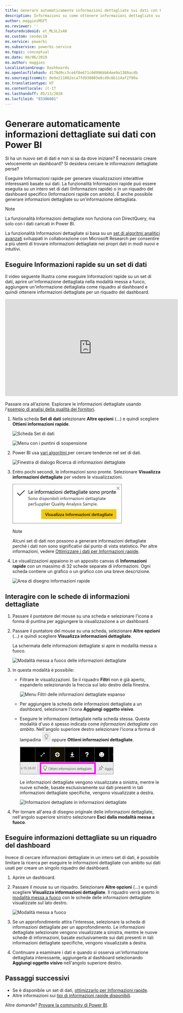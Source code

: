 ```yaml
---
title: Generare automaticamente informazioni dettagliate sui dati con Power BI
description: Informazioni su come ottenere informazioni dettagliate su riquadri del dashboard e set di dati.
author: maggiesMSFT
ms.reviewer: ''
featuredvideoid: et_MLSL2sA8
ms.custom: seodec18
ms.service: powerbi
ms.subservice: powerbi-service
ms.topic: conceptual
ms.date: 08/06/2019
ms.author: maggies
LocalizationGroup: Dashboards
ms.openlocfilehash: 4178d9cc5ce6f8e671c0d996bb64ee9a1389acdb
ms.sourcegitcommit: 0e9e211082eca7fd939803e0cd9c6b114af2f90a
ms.translationtype: HT
ms.contentlocale: it-IT
ms.lasthandoff: 05/13/2020
ms.locfileid: "83306601"
---
```

# <a name="generate-data-insights-automatically-with-power-bi"></a>Generare automaticamente informazioni dettagliate sui dati con Power BI
Si ha un nuovo set di dati e non si sa da dove iniziare?  È necessario creare velocemente un dashboard?  Si desidera cercare le informazioni dettagliate perse?

Eseguire Informazioni rapide per generare visualizzazioni interattive interessanti basate sui dati. La funzionalità Informazioni rapide può essere eseguita su un intero set di dati (Informazioni rapide) o in un riquadro del dashboard specifico (Informazioni rapide con ambito). È anche possibile generare informazioni dettagliate su un'informazione dettagliata.

> [!NOTE]
> La funzionalità Informazioni dettagliate non funziona con DirectQuery, ma solo con i dati caricati in Power BI.
> 

La funzionalità Informazioni dettagliate si basa su un [set di algoritmi analitici avanzati](../consumer/end-user-insight-types.md) sviluppati in collaborazione con Microsoft Research per consentire a più utenti di trovare informazioni dettagliate nei propri dati in modi nuovi e intuitivi.

## <a name="run-quick-insights-on-a-dataset"></a>Eseguire Informazioni rapide su un set di dati
Il video seguente illustra come eseguire Informazioni rapide su un set di dati, aprire un'informazione dettagliata nella modalità messa a fuoco, aggiungere un'informazione dettagliata come riquadro al dashboard e quindi ottenere informazioni dettagliate per un riquadro del dashboard.

<iframe width="560" height="315" src="https://www.youtube.com/embed/et_MLSL2sA8" frameborder="0" allowfullscreen></iframe>


Passare ora all’azione. Esplorare le informazioni dettagliate usando l'[esempio di analisi della qualità dei fornitori](sample-supplier-quality.md).

1. Nella scheda **Set di dati** selezionare **Altre opzioni** (...) e quindi scegliere **Ottieni informazioni rapide**.
   
    ![Scheda Set di dati](media/service-insights/power-bi-ellipses.png)
   
    ![Menu con i puntini di sospensione](media/service-insights/power-bi-tab.png)
2. Power BI usa [vari algoritmi ](../consumer/end-user-insight-types.md) per cercare tendenze nel set di dati.
   
    ![Finestra di dialogo Ricerca di informazioni dettagliate](media/service-insights/pbi_autoinsightssearching.png)
3. Entro pochi secondi, le informazioni sono pronte.  Selezionare **Visualizza informazioni dettagliate** per vedere le visualizzazioni.
   
    ![Messaggio di operazione completata](media/service-insights/pbi_autoinsightsuccess.png)
   
    > [!NOTE]
    > Alcuni set di dati non possono a generare informazioni dettagliate perché i dati non sono significativi dal punto di vista statistico.  Per altre informazioni, vedere [Ottimizzare i dati per Informazioni rapide](service-insights-optimize.md).
    > 
    
4. Le visualizzazioni appaiono in un apposito canvas di **Informazioni rapide** con un massimo di 32 schede separate di informazioni. Ogni scheda contiene un grafico o un grafico con una breve descrizione.
   
    ![Area di disegno Informazioni rapide](media/service-insights/power-bi-insights.png)

## <a name="interact-with-the-insight-cards"></a>Interagire con le schede di informazioni dettagliate

1. Passare il puntatore del mouse su una scheda e selezionare l'icona a forma di puntina per aggiungere la visualizzazione a un dashboard.

2. Passare il puntatore del mouse su una scheda, selezionare **Altre opzioni** (...) e quindi scegliere **Visualizza informazioni dettagliate**. 

    La schermata delle informazioni dettagliate si apre in modalità messa a fuoco.
   
    ![Modalità messa a fuoco delle informazioni dettagliate](media/service-insights/power-bi-insight-focus.png)
3. In questa modalità è possibile:
   
   * Filtrare le visualizzazioni. Se il riquadro **Filtri** non è già aperto, espanderlo selezionando la freccia sul lato destro della finestra.

       ![Menu Filtri delle informazioni dettagliate espanso](media/service-insights/power-bi-insights-filter-new.png)
   * Per aggiungere la scheda delle informazioni dettagliate a un dashboard, selezionare l'icona **Aggiungi oggetto visivo**.
   * Eseguire le informazioni dettagliate nella scheda stessa. Questa modalità d'uso è spesso indicata come *informazioni dettagliate con ambito*. Nell'angolo superiore destro selezionare l'icona a forma di lampadina ![Icona Ottieni informazioni dettagliate](media/service-insights/power-bi-bulb-icon.png) oppure **Ottieni informazioni dettagliate**.
     
       ![Icona Ottieni informazioni dettagliate](media/service-insights/pbi-autoinsights-tile.png)
     
     Le informazioni dettagliate vengono visualizzate a sinistra, mentre le nuove schede, basate esclusivamente sui dati presenti in tali informazioni dettagliate specifiche, vengono visualizzate a destra.
     
       ![Informazioni dettagliate in informazioni dettagliate](media/service-insights/power-bi-insights-on-insights-new.png)
4. Per tornare all'area di disegno originale delle informazioni dettagliate, nell'angolo superiore sinistro selezionare **Esci dalla modalità messa a fuoco**.

## <a name="run-insights-on-a-dashboard-tile"></a>Eseguire informazioni dettagliate su un riquadro del dashboard
Invece di cercare informazioni dettagliate in un intero set di dati, è possibile limitare la ricerca per eseguire le informazioni dettagliate con ambito sui dati usati per creare un singolo riquadro del dashboard. 

1. Aprire un dashboard.
2. Passare il mouse su un riquadro. Selezionare **Altre opzioni** (...) e quindi scegliere **Visualizza informazioni dettagliate**. Il riquadro verrà aperto in [modalità messa a fuoco](../consumer/end-user-focus.md) con le schede delle informazioni dettagliate visualizzate sul lato destro.    
   
    ![Modalità messa a fuoco](media/service-insights/pbi-insights-tile.png)    
3. Se un approfondimento attira l’interesse, selezionare la scheda di informazioni dettagliate per un approfondimento. Le informazioni dettagliate selezionate vengono visualizzate a sinistra, mentre le nuove schede di informazioni, basate esclusivamente sui dati presenti in tali informazioni dettagliate specifiche, vengono visualizzate a destra.    
4. Continuare a esaminare i dati e quando si osserva un'informazione dettagliata interessante, aggiungerla al dashboard selezionando **Aggiungi oggetto visivo** nell'angolo superiore destro.

## <a name="next-steps"></a>Passaggi successivi
- Se è disponibile un set di dati, [ottimizzarlo per Informazioni rapide](service-insights-optimize.md).
- Altre informazioni sui [tipi di informazioni rapide disponibili](../consumer/end-user-insight-types.md).

Altre domande? [Provare la community di Power BI](https://community.powerbi.com/).
